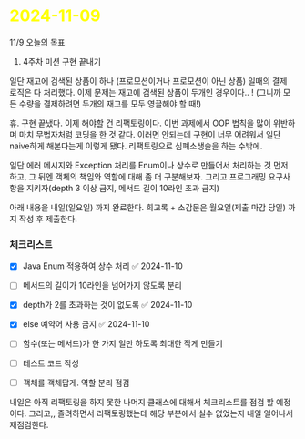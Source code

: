 # <span style="color:yellow">2024-11-09</span>
11/9 오늘의 목표
1. 4주차 미션 구현 끝내기

일단 재고에 검색된 상품이 하나 (프로모션이거나 프로모션이 아닌 상품) 일때의 결제 로직은 다 처리했다.
이제 문제는 재고에 검색된 상품이 두개인 경우이다.. ! (그니까 모든 수량을 결제하려면 두개의 재고를 모두 영끌해야 할 때!)


휴. 구현 끝냈다.
이제 해야할 건 리팩토링이다. 이번 과제에서 OOP 법칙을 많이 위반하며 마치 무법자처럼 코딩을 한 것 같다.
이러면 안되는데 구현이 너무 어려워서 일단 naive하게 해본다는게 이렇게 됐다. 리팩토링으로 심폐소생술을 하는 수밖에.

일단 에러 메시지와 Exception 처리를 Enum이나 상수로 만들어서 처리하는 것 먼저 하고,
그 뒤엔 객체의 책임와 역할에 대해 좀 더 구분해보자.
그리고 프로그래밍 요구사항을 지키자(depth 3 이상 금지, 메서드 길이 10라인 초과 금지)






아래 내용을 내일(일요일) 까지 완료한다.
회고록 + 소감문은 월요일(제출 마감 당일) 까지 작성 후 제출한다.

### 체크리스트
- [x] Java Enum 적용하여 상수 처리 ✅ 2024-11-10
- [ ] 메서드의 길이가 10라인을 넘어가지 않도록 분리
- [x] depth가 2를 초과하는 것이 없도록 ✅ 2024-11-10
- [x] else 예약어 사용 금지 ✅ 2024-11-10
- [ ] 함수(또는 메서드)가 한 가지 일만 하도록 최대한 작게 만들기
- [ ] 테스트 코드 작성
- [ ] 객체를 객체답게. 역할 분리 점검


내일은 아직 리팩토링을 하지 못한 나머지 클래스에 대해서 체크리스트를 점검 할 예정이다.
그리고,, 졸려하면서 리팩토링했는데 해당 부분에서 실수 없었는지 내일 일어나서 재점검한다.

